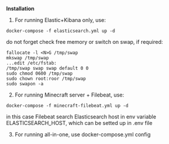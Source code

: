 
**Installation**

1. For running Elastic+Kibana only, use:
```
docker-compose -f elasticsearch.yml up -d
```

do not forget check free memory or switch on swap, if required:
```
fallocate -l <N>G /tmp/swap
mkswap /tmp/swap
...edit /etc/fstab:
/tmp/swap swap swap default 0 0
sudo chmod 0600 /tmp/swap
sudo chown root:roor /tmp/swap
sudo swapon -a
```

2. For running Minecraft server + Filebeat, use:
```
docker-compose -f minecraft-filebeat.yml up -d
```

in this case Filebeat search Elasticsearch host in env variable ELASTICSEARCH_HOST, which
can be setted up in .env file

3. For running all-in-one, use docker-compose.yml config

